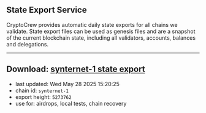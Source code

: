 ## State Export Service
CryptoCrew provides automatic daily state exports for all chains we validate. State export files can be used as genesis files and are a snapshot of the current blockchain state, including all validators, accounts, balances and delegations.

---
**Download: [synternet-1 state export](https://dl-eu2.ccvalidators.com/SERVICE/synternet/synternet-1_export_5273762.json)**
---

- last updated: Wed May 28 2025 15:20:25
- chain id: `synternet-1`
- export height: `5273762`
- use for: airdrops, local tests, chain recovery
